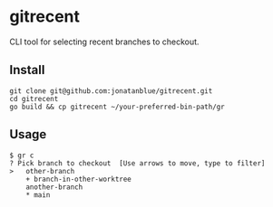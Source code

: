 # gitrecent

CLI tool for selecting recent branches to checkout.

## Install

```
git clone git@github.com:jonatanblue/gitrecent.git
cd gitrecent
go build && cp gitrecent ~/your-preferred-bin-path/gr
```

## Usage

```
$ gr c
? Pick branch to checkout  [Use arrows to move, type to filter]
>   other-branch
    + branch-in-other-worktree
    another-branch
    * main
```


